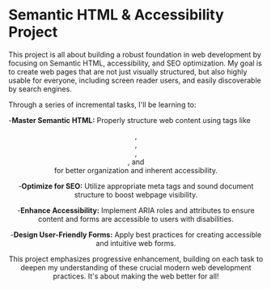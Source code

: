 # Semantic HTML & Accessibility Project
This project is all about building a robust foundation in web development by focusing on Semantic HTML, accessibility, and SEO optimization. My goal is to create web pages that are not just visually structured, but also highly usable for everyone, including screen reader users, and easily discoverable by search engines.

Through a series of incremental tasks, I'll be learning to:

-**Master Semantic HTML:** Properly structure web content using tags like <header>, <main>, <article>, <section>, and <footer> for better organization and inherent accessibility.

-**Optimize for SEO:** Utilize appropriate meta tags and sound document structure to boost webpage visibility.

-**Enhance Accessibility:** Implement ARIA roles and attributes to ensure content and forms are accessible to users with disabilities.

-**Design User-Friendly Forms:** Apply best practices for creating accessible and intuitive web forms.

This project emphasizes progressive enhancement, building on each task to deepen my understanding of these crucial modern web development practices. It's about making the web better for all!